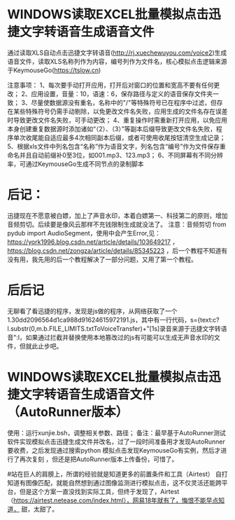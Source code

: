 # WINDOWS读取EXCEL批量模拟点击迅捷文字转语音生成语音文件
通过读取XLS自动点击迅捷文字转语音(http://rj.xuechewuyou.com/voice2)生成语音文件，读取XLS名称列作为内容，编号列作为文件名，核心模拟点击逻辑来源于KeymouseGo(https://tslow.cn)

注意事项：
1、每次要手动打开应用，打开后对窗口的位置和宽高不要有任何更改；
2、应用设置，音量：10，语速：6，保存路径与定义的语音保存文件夹一致；
3、尽量使数据源没有重名，名称中的"/"等特殊符号已在程序中过滤，但存在某些特殊符号仍需手动剔除，以免更改文件名失败，应用生成的文件名存在误差时导致更改文件名失败，可手动更改；
4、重复操作时需重新打开应用，以免应用本身创建重复数据源时添加诸如“（2）、（3）”等副本后缀导致更改文件名失败，程序单次收尾能自适应最多4次相同副本后缀，或者可使用收尾按钮清空生成记录；
5、根据xls文件中列名包含“名称”作为语音文字，列名包含“编号”作为文件保存重命名并且自动前缀补0至3位，如001.mp3、123.mp3；
6、不同屏幕有不同分辨率，可通过KeymouseGo生成不同节点的录制脚本

# 后记：
迅捷现在不愿意被白嫖，加上了声音水印，本着白嫖第一、科技第二的原则，增加音频剪切。后续要是像风云那样不充钱限制生成就没法了。
注意：音频剪切 from pydub import AudioSegment，使用中会产生Error,见：https://york1996.blog.csdn.net/article/details/103649217 ， https://blog.csdn.net/zongza/article/details/85345223 ，后一个教程不知道有没有用，我先用的后一个教程解决了一部分问题，又用了第一个教程。

# 后后记
无聊看了看迅捷的程序，发现是js做的程序，从网络获取了一个1.30dd2096564d1ca988d91624615972191.js，其中有一行代码，s={text:c?l.substr(0,m.b.FILE_LIMITS.txtToVoiceTransfer)+"[1s]录音来源于迅捷文字转语音":l，如果通过拦截并替换使用本地篡改过的js有可能可以生成无声音水印的文件，但就此止步吧。


# WINDOWS读取EXCEL批量模拟点击迅捷文字转语音生成语音文件（AutoRunner版本）

使用：运行xunjie.bsh，调整相关参数、路径；
备注：最早基于AutoRunner测试软件实现模拟点击迅捷生成文件并改名，过了一段时间准备用才发现AutoRunner要收费，之后发现通过搜索python 模拟点击发现KeymouseGo有实例，然后才进行了再次复刻
，但还是把AutoRunner版本上传备份，可惜了。

#站在巨人的肩膀上，所谓的经验就是知道更多的前置条件和工具（Airtest）
自打知道有图像匹配，就能自然想到通过图像监测进行模拟点击，这不仅灵活还能跨平台，但是这个方案一直没找到实际工具，但终于发现了，Airtest（https://airtest.netease.com/index.html），网易18年就有了，悔恨不能早点知道，
甜，太甜了。
